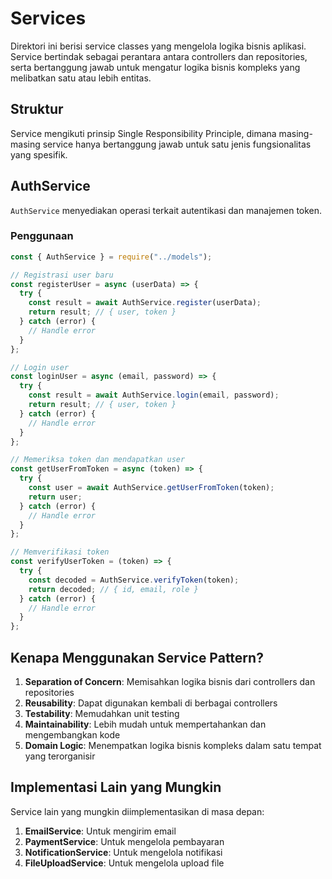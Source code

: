 # Services

Direktori ini berisi service classes yang mengelola logika bisnis aplikasi. Service bertindak sebagai perantara antara controllers dan repositories, serta bertanggung jawab untuk mengatur logika bisnis kompleks yang melibatkan satu atau lebih entitas.

## Struktur

Service mengikuti prinsip Single Responsibility Principle, dimana masing-masing service hanya bertanggung jawab untuk satu jenis fungsionalitas yang spesifik.

## AuthService

`AuthService` menyediakan operasi terkait autentikasi dan manajemen token.

### Penggunaan

```javascript
const { AuthService } = require("../models");

// Registrasi user baru
const registerUser = async (userData) => {
  try {
    const result = await AuthService.register(userData);
    return result; // { user, token }
  } catch (error) {
    // Handle error
  }
};

// Login user
const loginUser = async (email, password) => {
  try {
    const result = await AuthService.login(email, password);
    return result; // { user, token }
  } catch (error) {
    // Handle error
  }
};

// Memeriksa token dan mendapatkan user
const getUserFromToken = async (token) => {
  try {
    const user = await AuthService.getUserFromToken(token);
    return user;
  } catch (error) {
    // Handle error
  }
};

// Memverifikasi token
const verifyUserToken = (token) => {
  try {
    const decoded = AuthService.verifyToken(token);
    return decoded; // { id, email, role }
  } catch (error) {
    // Handle error
  }
};
```

## Kenapa Menggunakan Service Pattern?

1. **Separation of Concern**: Memisahkan logika bisnis dari controllers dan repositories
2. **Reusability**: Dapat digunakan kembali di berbagai controllers
3. **Testability**: Memudahkan unit testing
4. **Maintainability**: Lebih mudah untuk mempertahankan dan mengembangkan kode
5. **Domain Logic**: Menempatkan logika bisnis kompleks dalam satu tempat yang terorganisir

## Implementasi Lain yang Mungkin

Service lain yang mungkin diimplementasikan di masa depan:

1. **EmailService**: Untuk mengirim email
2. **PaymentService**: Untuk mengelola pembayaran
3. **NotificationService**: Untuk mengelola notifikasi
4. **FileUploadService**: Untuk mengelola upload file
